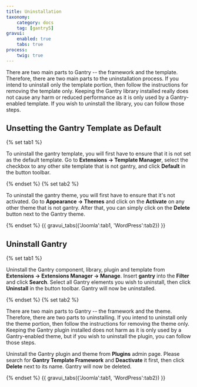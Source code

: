 ```yaml
---
title: Uninstallation
taxonomy:
    category: docs
    tag: [gantry5]
gravui:
    enabled: true
    tabs: true
process:
    twig: true
---
```


There are two main parts to Gantry -- the framework and the template. Therefore, there are two main parts to the uninstallation process. If you intend to uninstall only the template portion, then follow the instructions for removing the template only. Keeping the Gantry library installed really does not cause any harm or reduced performance as it is only used by a Gantry-enabled template. If you wish to uninstall the library, you can follow those steps.

## Unsetting the Gantry Template as Default

{% set tab1 %}

To uninstall the gantry template, you will first have to ensure that it is not set as the default template. Go to **Extensions → Template Manager**, select the checkbox to any other site template that is not gantry, and click **Default** in the button toolbar.

{% endset %}
{% set tab2 %}

To uninstall the gantry theme, you will first have to ensure that it's not activated. Go to **Appearance → Themes** and click on the **Activate** on any other theme that is not gantry. After that, you can simply click on the **Delete** button next to the Gantry theme.

{% endset %}
{{ gravui_tabs({'Joomla':tab1, 'WordPress':tab2}) }}

## Uninstall Gantry

{% set tab1 %}

Uninstall the Gantry component, library, plugin and template from **Extensions → Extensions Manager → Manage**. Insert **gantry** into the **Filter** and click **Search**. Select all Gantry elements you wish to uninstall, then click **Uninstall** in the button toolbar. Gantry will now be uninstalled.

{% endset %}
{% set tab2 %}

There are two main parts to Gantry -- the framework and the theme. Therefore, there are two parts to uninstalling. If you intend to uninstall only the theme portion, then follow the instructions for removing the theme only. Keeping the Gantry plugin installed does not harm as it is only used by a Gantry-enabled theme, but if you wish to uninstall the plugin, you can follow those steps.

Uninstall the Gantry plugin and theme from **Plugins** admin page. Please search for **Gantry Template Framework** and **Deactivate** it first, then click **Delete** next to its name. Gantry will now be deleted.

{% endset %}
{{ gravui_tabs({'Joomla':tab1, 'WordPress':tab2}) }}


